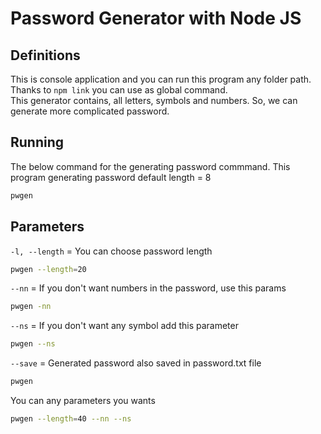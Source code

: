 # Password Generator with Node JS

## Definitions
This is console application and you can run this program any folder path.
Thanks to `npm link`  you can use as global command. <br>
This generator contains, all letters, symbols and numbers. So, we can generate more complicated password.

## Running
The below command for the generating password commmand. This program generating password default length = 8
```bash
pwgen
```

## Parameters

`-l, --length` = You can choose password length <br/>
```bash
pwgen --length=20
```
`--nn` = If you don't want numbers in the password, use this params<br/>
```bash
pwgen -nn
```
`--ns` = If you don't want any symbol add this parameter
```bash
pwgen --ns
```
`--save` = Generated password also saved in password.txt file 
```bash
pwgen
```
You can any parameters you wants
```bash
pwgen --length=40 --nn --ns
```
